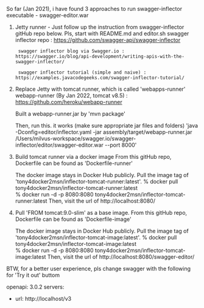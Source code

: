 So far (Jan 2021), i have found 3 approaches to run swagger-inflector executable - swagger-editor.war

1. Jetty runner - Just follow up the instruction from swagger-inflector gitHub repo below. Pls, start with README.md and editor.sh
        swagger inflector repo : https://github.com/swagger-api/swagger-inflector
        
        swagger inflector blog via Swagger.io : https://swagger.io/blog/api-development/writing-apis-with-the-swagger-inflector/

        swagger inflector tutorial (simple and naive) : https://examples.javacodegeeks.com/swagger-inflector-tutorial/

2. Replace Jetty with tomcat runner, which is called 'webapps-runner' 
    webapp-runner (By Jan 2022, tomcat v8.5) : https://github.com/heroku/webapp-runner

    Built a webapp-runner.jar by 'mvn package'
    
    Then, run this. it works (make sure appropriate jar files and folders)
    'java -Dconfig=editor/inflector.yaml -jar assembly/target/webapp-runner.jar /Users/milvus-workspace/swagger.io/swagger-inflector/editor/swagger-editor.war  --port 8000'

3. Build tomcat runner via a docker image
    From this gitHub repo, Dockerfile can be found as 'Dockerfile-runner'

    The docker image stays in Docker Hub publicly. Pull the image tag of 'tony4docker2msn/inflector-tomcat-runner:latest'. 
    % docker pull tony4docker2msn/inflector-tomcat-runner:latest   
    % docker run -d -p 8080:8080 tony4docker2msn/inflector-tomcat-runner:latest
    Then, visit the url of http://localhost:8080/

4. Pull 'FROM tomcat:9.0-slim' as a base image. 
    From this gitHub repo, Dockerfile can be found as 'Dockerfile-image'

    The docker image stays in Docker Hub publicly. Pull the image tag of 'tony4docker2msn/inflector-tomcat-image:latest'. 
    % docker pull tony4docker2msn/inflector-tomcat-image:latest   
    % docker run -d -p 8080:8080 tony4docker2msn/inflector-tomcat-image:latest
    Then, visit the url of http://localhost:8080/swagger-editor/



BTW, for a better user experience, pls change swagger with the following for 'Try it out' buttom

openapi: 3.0.2
servers:
  - url: http://localhost/v3





